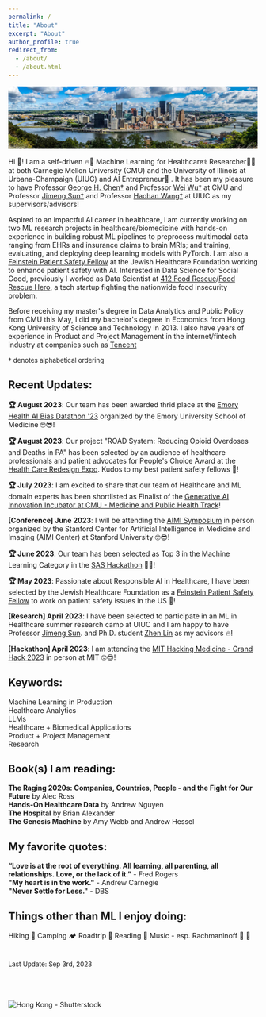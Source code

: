```yaml
---
permalink: /
title: "About"
excerpt: "About"
author_profile: true
redirect_from: 
  - /about/
  - /about.html
---
```


<!-- Google tag (gtag.js) -->
<script async src="https://www.googletagmanager.com/gtag/js?id=G-8HN3SS877L"></script>
<script>
  window.dataLayer = window.dataLayer || [];
  function gtag(){dataLayer.push(arguments);}
  gtag('js', new Date());

  gtag('config', 'G-8HN3SS877L');
</script>

![Pittsburgh, Creator: Freelancer975, Copyright: Freelancer975](/images/pgh.jpg "Pittsburgh, Creator: Freelancer975, Copyright: Freelancer975")



Hi 👋! I am a self-driven 🔥🚀 Machine Learning for Healthcare⚕️ Researcher🧑‍💻 at both Carnegie Mellon University (CMU) and the University of Illinois at Urbana-Champaign (UIUC) and AI Entrepreneur🚀 . It has been my pleasure to have Professor [George H. Chen†](https://www.andrew.cmu.edu/user/georgech/) and Professor [Wei Wu†](https://www.cs.cmu.edu/~weiwu2/) at CMU and Professor [Jimeng Sun†](http://sunlab.org/) and Professor [Haohan Wang†](https://haohanwang.github.io/index.html) at UIUC as my supervisors/advisors!

Aspired to an impactful AI career in healthcare, I am currently working on two ML research projects in healthcare/biomedicine with hands-on experience in building robust ML pipelines to preprocess multimodal data ranging from EHRs and insurance claims to brain MRIs; and training, evaluating, and deploying deep learning models with PyTorch. I am also a [Feinstein Patient Safety Fellow](https://www.patientsafetytech.com/fellowship/) at the Jewish Healthcare Foundation working to enhance patient safety with AI. Interested in Data Science for Social Good, previously I worked as Data Scientist at [412 Food Rescue](https://412foodrescue.org/)/[Food Rescue Hero](https://foodrescuehero.org/), a tech startup fighting the nationwide food insecurity problem. 

Before receiving my master's degree in Data Analytics and Public Policy from CMU this May, I did my bachelor's degree in Economics from Hong Kong University of Science and Technology in 2013. I also have years of experience in Product and Project Management in the internet/fintech industry at companies such as [Tencent](https://www.tencent.com/en-us/index.html) 

<font size="-1"> † denotes alphabetical ordering </font> 

[comment]: <[![Thomas Tam's GitHub stats](https://github-readme-stats.vercel.app/api?username=skyrockets-21)](https://github.com/anuraghazra/github-readme-stats)>

Recent Updates:
---
**🏆 August 2023**: Our team has been awarded thrid place at the [Emory Health AI Bias Datathon '23](https://emory.healthdatathon.com/) organized by the Emory University School of Medicine 🤓😎! 

**🏆 August 2023**: Our project "ROAD System: Reducing Opioid Overdoses and Deaths in PA" has been selected by an audience of healthcare professionals and patient advocates for People's Choice Award at the [Health Care Redesign Expo](https://www.patientsafetytech.com/pghexpo). Kudos to my best patient safety fellows 🥳! 

**🏆 July 2023**: I am excited to share that our team of Healthcare and ML domain experts has been shortlisted as Finalist of the [Generative AI Innovation Incubator at CMU - Medicine and Public Health Track](https://www.cs.cmu.edu/generative-ai/hackathons)! 

**[Conference] June 2023**: I will be attending the [AIMI Symposium](https://aimi.stanford.edu/aimisymposium/agenda) in person organized by the Stanford Center for Artificial Intelligence in Medicine and Imaging (AIMI Center) at Stanford University 🤓😎!

**🏆 June 2023**: Our team has been selected as Top 3 in the Machine Learning Category in the [SAS Hackathon](https://www.sas.com/sas/events/hackathon.html) 🥳🏅!

**🏆 May 2023**: Passionate about Responsible AI in Healthcare, I have been selected by the Jewish Healthcare Foundation as a [Feinstein Patient Safety Fellow](https://www.patientsafetytech.com/fellowship/) to work on patient safety issues in the US 💪! 

**[Research] April 2023**: I have been selected to participate in an ML in Healthcare summer research camp at UIUC and I am happy to have Professor [Jimeng Sun](https://sunlab.org/). and Ph.D. student [Zhen Lin](https://zlin7.github.io) as my advisors 🔥! 

**[Hackathon] April 2023**: I am attending the [MIT Hacking Medicine - Grand Hack 2023](https://grandhack.mit.edu/boston23/) in person at MIT 🤓😎! 

Keywords:
---
Machine Learning in Production <br />
Healthcare Analytics <br />
LLMs <br />
Healthcare + Biomedical Applications <br />
Product + Project Management <br />
Research <br />

Book(s) I am reading:
---
**The Raging 2020s: Companies, Countries, People - and the Fight for Our Future** by Alec Ross <br />
**Hands-On Healthcare Data** by Andrew Nguyen  <br />
**The Hospital** by Brian Alexander  <br />
**The Genesis Machine** by Amy Webb and Andrew Hessel  <br />


My favorite quotes: 
---
**“Love is at the root of everything. All learning, all parenting, all relationships. Love, or the lack of it.”** - Fred Rogers  <br />
**"My heart is in the work."** - Andrew Carnegie <br />
**"Never Settle for Less."** - DBS

Things other than ML I enjoy doing:
---
Hiking 🥾
Camping 🏕️
Roadtrip 🚗
Reading 📖
Music - esp. Rachmaninoff 🎵 
🚀
<br />
<br />
<br />
<font size="-1"> Last Update: Sep 3rd, 2023 </font> <br />
<br />
<br />
<br />

![Hong Kong - Shutterstock](https://www.thetimes.co.uk/imageserver/image/%2Fmethode%2Fsundaytimes%2Fprod%2Fweb%2Fbin%2F072d8162-5085-11ed-9137-92183a3ffe2c.jpg?crop=1500%2C844%2C0%2C78 "Hong Kong - Shutterstock")

